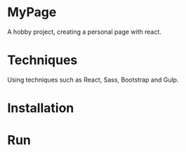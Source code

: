 # MyPage
A hobby project, creating a personal page with react.

# Techniques
Using techniques such as React, Sass, Bootstrap and Gulp.

# Installation

# Run

